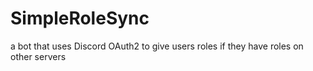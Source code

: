 # SimpleRoleSync

a bot that uses Discord OAuth2 to give users roles if they have roles on other servers
